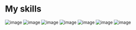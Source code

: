 #         My skills
![image](https://github.com/Dima-Kachimov/Dima-Kachimov/assets/137336892/7279471f-6c9e-495e-a406-f705e834d3c0)      ![image](https://github.com/Dima-Kachimov/Dima-Kachimov/assets/137336892/a0ac01f0-280c-4e03-b02c-70a793899391)      ![image](https://github.com/Dima-Kachimov/Dima-Kachimov/assets/137336892/584d16df-fe57-46b6-8349-022542806f25)
      ![image](https://github.com/Dima-Kachimov/Dima-Kachimov/assets/137336892/45bddfaa-2e1b-447d-8cb5-5110a296d2fd)      ![image](https://github.com/Dima-Kachimov/Dima-Kachimov/assets/137336892/e09f67af-98c3-489c-a09e-25c321e1e11a)      ![image](https://github.com/Dima-Kachimov/Dima-Kachimov/assets/137336892/ea64f5f1-4ee2-4a14-a04a-6aa163cf764e)     ![image](https://www.codewars.com/users/Dima-Kachimov/badges/large)   






